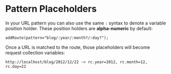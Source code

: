 # Pattern Placeholders

In your URL pattern you can also use the same `:` syntax to denote a variable position holder. These position holders are **alpha-numeric** by default:

`addRoute(pattern="blog/:year/:month?/:day?");`

Once a URL is matched to the route, those placeholders will become request collection variables:

`http://localhost/blog/2012/12/22 -> rc.year=2012, rc.month=12, rc.day=22`

